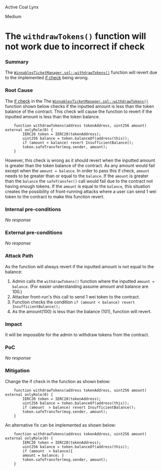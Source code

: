 Active Coal Lynx

Medium

# The `withdrawTokens()` function will not work due to incorrect if check

### Summary

The [`WinnablesTicketManager.sol::withdrawTokens()`](https://github.com/sherlock-audit/2024-08-winnables-raffles/blob/81b28633d0f450e33a8b32976e17122418f5d47e/public-contracts/contracts/WinnablesTicketManager.sol#L292-L297) function will revert due to the implemented [if check](https://github.com/sherlock-audit/2024-08-winnables-raffles/blob/81b28633d0f450e33a8b32976e17122418f5d47e/public-contracts/contracts/WinnablesTicketManager.sol#L295) being wrong. 

### Root Cause

The [if check](https://github.com/sherlock-audit/2024-08-winnables-raffles/blob/81b28633d0f450e33a8b32976e17122418f5d47e/public-contracts/contracts/WinnablesTicketManager.sol#L295) in the The [`WinnablesTicketManager.sol::withdrawTokens()`](https://github.com/sherlock-audit/2024-08-winnables-raffles/blob/81b28633d0f450e33a8b32976e17122418f5d47e/public-contracts/contracts/WinnablesTicketManager.sol#L292-L297) function shown below checks if the inputted amount is less than the token balance of the contract. This check will cause the function to revert if the inputted amount is less than the token balance. 
```solidity
    function withdrawTokens(address tokenAddress, uint256 amount) external onlyRole(0) {
        IERC20 token = IERC20(tokenAddress);
        uint256 balance = token.balanceOf(address(this));
        if (amount < balance) revert InsufficientBalance();
        token.safeTransfer(msg.sender, amount);
    }
```
However, this check is wrong as it should revert when the inputted amount is greater than the token balance of the contract. As any amount would fail except when the `amount = balance`. In order to pass this if check, `amount` needs to be greater than or equal to the `balance`. If the `amount` is greater than the `balance` the `safeTransfer()` call would fail due to the contract not having enough tokens. If the `amount` is equal to the `balance`, this situation creates the possibility of front-running attacks where a user can send 1 wei token to the contract to make this function revert.

### Internal pre-conditions

_No response_

### External pre-conditions

_No response_

### Attack Path

As the function will always revert if the inputted amount is not equal to the balance:
1) Admin calls the `withdrawTokens()` function where the inputted `amount = balance`. (For easier understanding assume amount and balance are 100.)
2) Attacker front-run's this call to send 1 wei token to the contract.
3) Function checks the condition `if (amount < balance) revert InsufficientBalance();`
4) As the amount(100) is less than the balance (101), function will revert.

### Impact

It will be impossible for the admin to withdraw tokens from the contract.

### PoC

_No response_

### Mitigation

Change the if check in the function as shown below:
```solidity
    function withdrawTokens(address tokenAddress, uint256 amount) external onlyRole(0) {
        IERC20 token = IERC20(tokenAddress);
        uint256 balance = token.balanceOf(address(this));
        if (amount  > balance) revert InsufficientBalance();
        token.safeTransfer(msg.sender, amount);
    }
```
An alternative fix can be implemented as shown below:
```solidity
    function withdrawTokens(address tokenAddress, uint256 amount) external onlyRole(0) {
        IERC20 token = IERC20(tokenAddress);
        uint256 balance = token.balanceOf(address(this));
        if (amount  > balance){
        amount = balance; }
        token.safeTransfer(msg.sender, amount);
    }
```